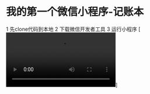 # 我的第一个微信小程序-记账本

1 先clone代码到本地
2 下载微信开发者工具
3 运行小程序
[![Demo CountPages alpha](https://github.com/YClalala/cashbook/blob/master/video/play.mp4)]

